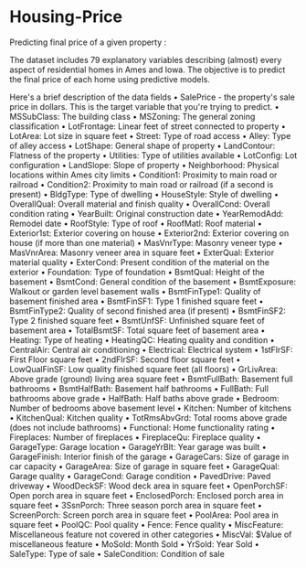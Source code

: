 # Housing-Price
Predicting final price of a given property :

The dataset includes 79 explanatory variables describing (almost) every aspect of residential homes in Ames and Iowa. The objective is to predict the final price of each home using predictive models.

Here's a brief description of the data fields
•	SalePrice - the property's sale price in dollars. This is the target variable that you're trying to predict.
•	MSSubClass: The building class
•	MSZoning: The general zoning classification
•	LotFrontage: Linear feet of street connected to property
•	LotArea: Lot size in square feet
•	Street: Type of road access
•	Alley: Type of alley access
•	LotShape: General shape of property
•	LandContour: Flatness of the property
•	Utilities: Type of utilities available
•	LotConfig: Lot configuration
•	LandSlope: Slope of property
•	Neighborhood: Physical locations within Ames city limits
•	Condition1: Proximity to main road or railroad
•	Condition2: Proximity to main road or railroad (if a second is present)
•	BldgType: Type of dwelling
•	HouseStyle: Style of dwelling
•	OverallQual: Overall material and finish quality
•	OverallCond: Overall condition rating
•	YearBuilt: Original construction date
•	YearRemodAdd: Remodel date
•	RoofStyle: Type of roof
•	RoofMatl: Roof material
•	Exterior1st: Exterior covering on house
•	Exterior2nd: Exterior covering on house (if more than one material)
•	MasVnrType: Masonry veneer type
•	MasVnrArea: Masonry veneer area in square feet
•	ExterQual: Exterior material quality
•	ExterCond: Present condition of the material on the exterior
•	Foundation: Type of foundation
•	BsmtQual: Height of the basement
•	BsmtCond: General condition of the basement
•	BsmtExposure: Walkout or garden level basement walls
•	BsmtFinType1: Quality of basement finished area
•	BsmtFinSF1: Type 1 finished square feet
•	BsmtFinType2: Quality of second finished area (if present)
•	BsmtFinSF2: Type 2 finished square feet
•	BsmtUnfSF: Unfinished square feet of basement area
•	TotalBsmtSF: Total square feet of basement area
•	Heating: Type of heating
•	HeatingQC: Heating quality and condition
•	CentralAir: Central air conditioning
•	Electrical: Electrical system
•	1stFlrSF: First Floor square feet
•	2ndFlrSF: Second floor square feet
•	LowQualFinSF: Low quality finished square feet (all floors)
•	GrLivArea: Above grade (ground) living area square feet
•	BsmtFullBath: Basement full bathrooms
•	BsmtHalfBath: Basement half bathrooms
•	FullBath: Full bathrooms above grade
•	HalfBath: Half baths above grade
•	Bedroom: Number of bedrooms above basement level
•	Kitchen: Number of kitchens
•	KitchenQual: Kitchen quality
•	TotRmsAbvGrd: Total rooms above grade (does not include bathrooms)
•	Functional: Home functionality rating
•	Fireplaces: Number of fireplaces
•	FireplaceQu: Fireplace quality
•	GarageType: Garage location
•	GarageYrBlt: Year garage was built
•	GarageFinish: Interior finish of the garage
•	GarageCars: Size of garage in car capacity
•	GarageArea: Size of garage in square feet
•	GarageQual: Garage quality
•	GarageCond: Garage condition
•	PavedDrive: Paved driveway
•	WoodDeckSF: Wood deck area in square feet
•	OpenPorchSF: Open porch area in square feet
•	EnclosedPorch: Enclosed porch area in square feet
•	3SsnPorch: Three season porch area in square feet
•	ScreenPorch: Screen porch area in square feet
•	PoolArea: Pool area in square feet
•	PoolQC: Pool quality
•	Fence: Fence quality
•	MiscFeature: Miscellaneous feature not covered in other categories
•	MiscVal: $Value of miscellaneous feature
•	MoSold: Month Sold
•	YrSold: Year Sold
•	SaleType: Type of sale
•	SaleCondition: Condition of sale
